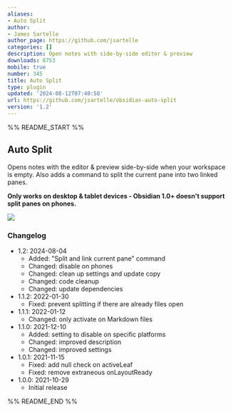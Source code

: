 ```yaml
---
aliases:
- Auto Split
author:
- James Sartelle
author_page: https://github.com/jsartelle
categories: []
description: Open notes with side-by-side editor & preview
downloads: 8753
mobile: true
number: 345
title: Auto Split
type: plugin
updated: '2024-08-12T07:40:58'
url: https://github.com/jsartelle/obsidian-auto-split
version: '1.2'
---
```


%% README_START %%

## Auto Split

Opens notes with the editor & preview side-by-side when your workspace is empty. Also adds a command to split the current pane into two linked panes.

**Only works on desktop & tablet devices - Obsidian 1.0+ doesn't support split panes on phones.**

![](https://raw.githubusercontent.com/jsartelle/obsidian-auto-split/master/preview.gif)

### Changelog

- 1.2: 2024-08-04
    - Added: "Split and link current pane" command
    - Changed: disable on phones
    - Changed: clean up settings and update copy
    - Changed: code cleanup
    - Changed: update dependencies
- 1.1.2: 2022-01-30
    - Fixed: prevent splitting if there are already files open
- 1.1.1: 2022-01-12
    - Changed: only activate on Markdown files
- 1.1.0: 2021-12-10
    - Added: setting to disable on specific platforms
    - Changed: improved description
    - Changed: improved settings
- 1.0.1: 2021-11-15
    - Fixed: add null check on activeLeaf
    - Fixed: remove extraneous onLayoutReady
- 1.0.0: 2021-10-29
    - Initial release

%% README_END %%